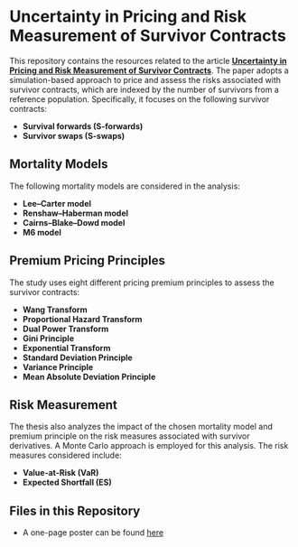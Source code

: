 # Uncertainty in Pricing and Risk Measurement of Survivor Contracts

This repository contains the resources related to the article **[Uncertainty in Pricing and Risk Measurement of Survivor Contracts](https://doi.org/10.3390/risks13020035)**. The paper adopts a simulation-based approach to price and assess the risks associated with survivor contracts, which are indexed by the number of survivors from a reference population. Specifically, it focuses on the following survivor contracts:

- **Survival forwards (S-forwards)**
- **Survivor swaps (S-swaps)**

## Mortality Models

The following mortality models are considered in the analysis:

- **Lee–Carter model**
- **Renshaw–Haberman model**
- **Cairns–Blake–Dowd model**
- **M6 model**

## Premium Pricing Principles

The study uses eight different pricing premium principles to assess the survivor contracts:

- **Wang Transform**
- **Proportional Hazard Transform**
- **Dual Power Transform**
- **Gini Principle**
- **Exponential Transform**
- **Standard Deviation Principle**
- **Variance Principle**
- **Mean Absolute Deviation Principle**

## Risk Measurement

The thesis also analyzes the impact of the chosen mortality model and premium principle on the risk measures associated with survivor derivatives. A Monte Carlo approach is employed for this analysis. The risk measures considered include:

- **Value-at-Risk (VaR)**
- **Expected Shortfall (ES)**

## Files in this Repository
- A one-page poster can be found [here](https://github.com/kenrickraymond/Longevity-Instrument-Pricing/blob/master/Thesis%20Poster.pdf)
